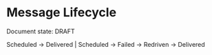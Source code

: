 # Message Lifecycle

Document state: DRAFT

Scheduled -> Delivered | Scheduled -> Failed -> Redriven -> Delivered
